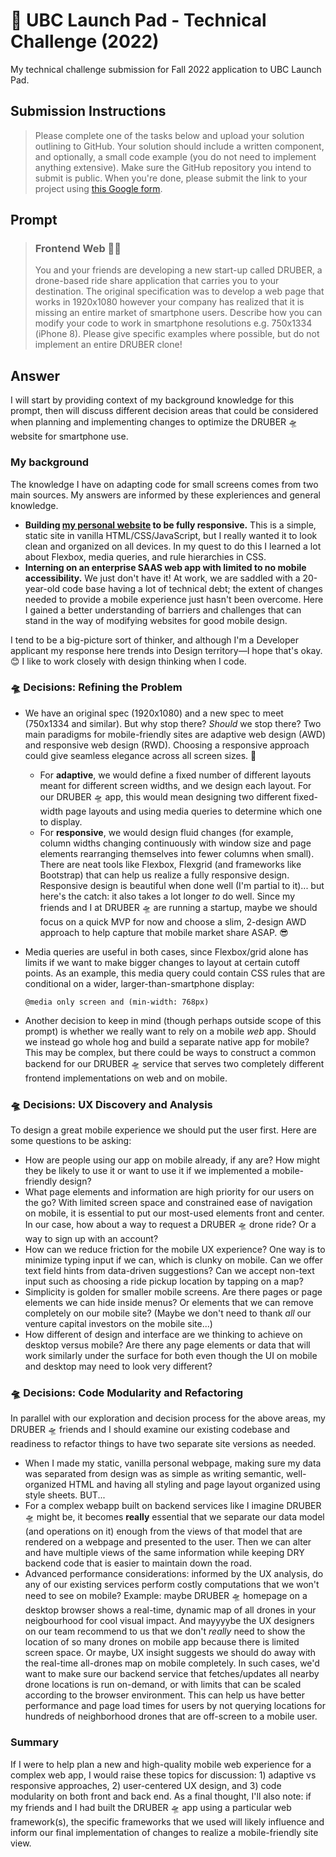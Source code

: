# 🚀 UBC Launch Pad - Technical Challenge (2022)
My technical challenge submission for Fall 2022 application to UBC Launch Pad.

## Submission Instructions
> Please complete one of the tasks below and upload your solution outlining to GitHub. Your solution should include a written component, and optionally, a small code example (you do not need to implement anything extensive). Make sure the GitHub repository you intend to submit is public. When you're done, please submit the link to your project using [this Google form](https://forms.gle/asBhJtnGEGtWFggG6).

## Prompt
> ### Frontend Web 👩‍💻
> You and your friends are developing a new start-up called DRUBER, a drone-based ride share application that carries you to your destination. The original specification was to develop a web page that works in 1920x1080 however your company has realized that it is missing an entire market of smartphone users. Describe how you can modify your code to work in smartphone resolutions e.g. 750x1334 (iPhone 8). Please give specific examples where possible, but do not implement an entire DRUBER clone!

## Answer
I will start by providing context of my background knowledge for this prompt, then will discuss different decision areas that could be considered when planning and implementing changes to optimize the DRUBER 🛸 website for smartphone use.

### My background
The knowledge I have on adapting code for small screens comes from two main sources. My answers are informed by these expleriences and general knowledge.
- **Building [my personal website](https://ellenlloyd.ca/) to be fully responsive.** This is a simple, static site in vanilla HTML/CSS/JavaScript, but I really wanted it to look clean and organized on all devices. In my quest to do this I learned a lot about Flexbox, media queries, and rule hierarchies in CSS.
- **Interning on an enterprise SAAS web app with limited to no mobile accessibility.** We just don't have it! At work, we are saddled with a 20-year-old code base having a lot of technical debt; the extent of changes needed to provide a mobile experience just hasn't been overcome. Here I gained a better understanding of barriers and challenges that can stand in the way of modifying websites for good mobile design. 

I tend to be a big-picture sort of thinker, and although I'm a Developer applicant my response here trends into Design territory—I hope that's okay. 😊 I like to work closely with design thinking when I code.

### 🛸 Decisions: Refining the Problem
- We have an original spec (1920x1080) and a new spec to meet (750x1334 and similar). But why stop there? *Should* we stop there? Two main paradigms for mobile-friendly sites are adaptive web design (AWD) and responsive web design (RWD). Choosing a responsive approach could give seamless elegance across all screen sizes. 👀
  - For **adaptive**, we would define a fixed number of different layouts meant for different screen widths, and we design each layout. For our DRUBER 🛸 app, this would mean designing two different fixed-width page layouts and using media queries to determine which one to display.
  - For **responsive**, we would design fluid changes (for example, column widths changing continuously with window size and page elements rearranging themselves into fewer columns when small). There are neat tools like Flexbox, Flexgrid (and frameworks like Bootstrap) that can help us realize a fully responsive design. Responsive design is beautiful when done well (I'm partial to it)... but here's the catch: it also takes a lot longer _to_ do well. Since my friends and I at DRUBER 🛸 are running a startup, maybe we should focus on a quick MVP for now and choose a slim, 2-design AWD approach to help capture that mobile market share ASAP. 😎
- Media queries are useful in both cases, since Flexbox/grid alone has limits if we want to make bigger changes to layout at certain cutoff points. As an example, this media query could contain CSS rules that are conditional on a wider, larger-than-smartphone display: 

    ```@media only screen and (min-width: 768px)```

- Another decision to keep in mind (though perhaps outside scope of this prompt) is whether we really want to rely on a mobile _web_ app. Should we instead go whole hog and build a separate native app for mobile? This may be complex, but there could be ways to construct a common backend for our DRUBER 🛸 service that serves two completely different frontend implementations on web and on mobile.

### 🛸 Decisions: UX Discovery and Analysis
To design a great mobile experience we should put the user first. Here are some questions to be asking:
- How are people using our app on mobile already, if any are? How might they be likely to use it or want to use it if we implemented a mobile-friendly design?
- What page elements and information are high priority for our users on the go? With limited screen space and constrained ease of navigation on mobile, it is essential to put our most-used elements front and center. In our case, how about a way to request a DRUBER 🛸 drone ride? Or a way to sign up with an account? 
- How can we reduce friction for the mobile UX experience? One way is to minimize typing input if we can, which is clunky on mobile. Can we offer text field hints from data-driven suggestions? Can we accept non-text input such as choosing a ride pickup location by tapping on a map?
- Simplicity is golden for smaller mobile screens. Are there pages or page elements we can hide inside menus? Or elements that we can remove completely on our mobile site? (Maybe we don't need to thank *all* our venture capital investors on the mobile site...)
- How different of design and interface are we thinking to achieve on desktop versus mobile? Are there any page elements or data that will work similarly under the surface for both even though the UI on mobile and desktop may need to look very different?

### 🛸 Decisions: Code Modularity and Refactoring
In parallel with our exploration and decision process for the above areas, my DRUBER 🛸 friends and I should examine our existing codebase and readiness to refactor things to have two separate site versions as needed.
- When I made my static, vanilla personal webpage, making sure my data was separated from design was as simple as writing semantic, well-organized HTML and having all styling and page layout organized using style sheets. BUT...
- For a complex webapp built on backend services like I imagine DRUBER 🛸 might be, it becomes **really** essential that we separate our data model (and operations on it) enough from the views of that model that are rendered on a webpage and presented to the user. Then we can alter and have multiple views of the same information while keeping DRY backend code that is easier to maintain down the road.
- Advanced performance considerations: informed by the UX analysis, do any of our existing services perform costly computations that we won't need to see on mobile? Example: maybe DRUBER 🛸 homepage on a desktop browser shows a real-time, dynamic map of all drones in your neigbourhood for cool visual impact. And mayyyybe the UX designers on our team recommend to us that we don't *really* need to show the location of so many drones on mobile app because there is limited screen space. Or maybe, UX insight suggests we should do away with the real-time all-drones map on mobile completely. In such cases, we'd want to make sure our backend service that fetches/updates all nearby drone locations is run on-demand, or with limits that can be scaled according to the browser environment. This can help us have better performance and page load times for users by not querying locations for hundreds of neighborhood drones that are off-screen to a mobile user.

### Summary
If I were to help plan a new and high-quality mobile web experience for a complex web app, I would raise these topics for discussion: 1) adaptive vs responsive approaches, 2) user-centered UX design, and 3) code modularity on both front and back end. As a final thought, I'll also note: if my friends and I had built the DRUBER 🛸 app using a particular web framework(s), the specific frameworks that we used will likely influence and inform our final implementation of changes to realize a mobile-friendly site view. 
